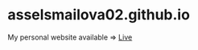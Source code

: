 # asselsmailova02.github.io

My personal website available =>  [Live](https://assol-personal-website.netlify.app/)
